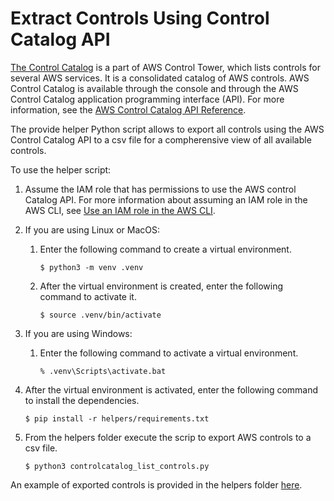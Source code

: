 # Extract Controls Using Control Catalog API

[The Control Catalog](https://docs.aws.amazon.com/controlcatalog/latest/userguide/what-is-controlcatalog.html) is a part of AWS Control Tower, which lists controls for several AWS services. It is a consolidated catalog of AWS controls. AWS Control Catalog is available through the console and through the AWS Control Catalog application programming interface (API).
For more information, see the [AWS Control Catalog API Reference](https://docs.aws.amazon.com/controlcatalog/latest/APIReference/Welcome.html).

The provide helper Python script allows to export all controls using the AWS Control Catalog API to a csv file for a compherensive view of all available controls.

To use the helper script:

1. Assume the IAM role that has permissions to use the AWS control Catalog API. For more information about assuming an IAM role in the AWS CLI, see [Use an IAM role in the AWS CLI](https://docs.aws.amazon.com/cli/latest/userguide/cli-configure-role.html).

2. If you are using Linux or MacOS:
    1.	Enter the following command to create a virtual environment.
        ```
        $ python3 -m venv .venv
        ```
    2.	After the virtual environment is created, enter the following command to activate it.
        ```
        $ source .venv/bin/activate
        ```
3. If you are using Windows:
    1.	Enter the following command to activate a virtual environment.
        ```
        % .venv\Scripts\activate.bat
        ```

4. After the virtual environment is activated, enter the following command to install the dependencies.
    ```
    $ pip install -r helpers/requirements.txt
    ```

5. From the helpers folder execute the scrip to export AWS controls to a csv file.
    ```
    $ python3 controlcatalog_list_controls.py
    ```
An example of exported controls is provided in the helpers folder [here](controlcatalog_list_controls.csv).

